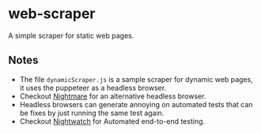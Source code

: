 # web-scraper

A simple scraper for static web pages.

## Notes

* The file `dynamicScraper.js` is a sample scraper for dynamic web pages, it uses the puppeteer as a headless browser.
* Checkout [Nightmare](https://github.com/segmentio/nightmare) for an alternative headless browser.
* Headless browsers can generate annoying on automated tests that can be fixes by just running the same test again.
* Checkout [Nightwatch](https://github.com/nightwatchjs/nightwatch) for Automated end-to-end testing.
